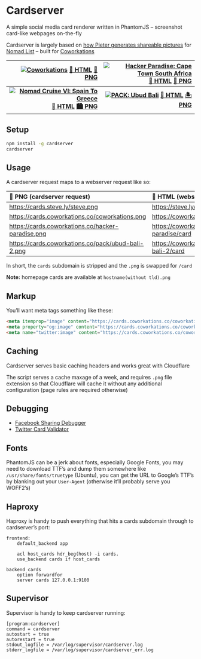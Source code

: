 Cardserver
==========

A simple social media card renderer written in PhantomJS – screenshot card-like webpages on-the-fly

Cardserver is largely based on [how Pieter generates shareable pictures](https://levels.io/phantomjs-social-media-share-pictures) for [Nomad List](https://nomadlist.com) – built for [Coworkations](https://coworkations.co)

| [![Coworkations](https://cards.coworkations.co/coworkations.png)](https://cards.coworkations.co/coworkations.png) [📄 HTML](https://coworkations.co/card) [🌇 PNG](https://cards.coworkations.co/coworkations.png) | [![Hacker Paradise: Cape Town South Africa](https://cards.coworkations.co/hacker-paradise/cape-town-south-africa.png)](https://cards.coworkations.co/hacker-paradise/cape-town-south-africa.png) [📄 HTML](https://coworkations.co/hacker-paradise/cape-town-south-africa/card) [🌄 PNG](https://cards.coworkations.co/hacker-paradise/cape-town-south-africa.png) |
| --: | --: |
| **[![Nomad Cruise VI: Spain To Greece](https://cards.coworkations.co/nomad-cruise/nomad-cruise-vi-spain-to-greece.png)](https://cards.coworkations.co/nomad-cruise/nomad-cruise-vi-spain-to-greece.png) [📄 HTML](https://coworkations.co/nomad-cruise/nomad-cruise-vi-spain-to-greece/card) [🏙 PNG](https://cards.coworkations.co/nomad-cruise/nomad-cruise-vi-spain-to-greece.png)** | **[![PACK: Ubud Bali](https://cards.coworkations.co/pack/ubud-bali-2.png)](https://cards.coworkations.co/pack/ubud-bali-2.png) [📄 HTML](https://coworkations.co/pack/ubud-bali-2/card) [🏝 PNG](https://cards.coworkations.co/pack/ubud-bali-2.png)** |


Setup
-----

```sh
npm install -g cardserver
cardserver
```


Usage
-----

A cardserver request maps to a webserver request like so:

| 🌇 PNG (cardserver request)                        | 📄 HTML (webserver request)                   |
| :------------------------------------------------- | :-------------------------------------------- |
| https://cards.steve.ly/steve.png                   | https://steve.ly/card                         |
| https://cards.coworkations.co/coworkations.png     | https://coworkations.co/card                  |
| https://cards.coworkations.co/hacker-paradise.png  | https://coworkations.co/hacker-paradise/card  |
| https://cards.coworkations.co/pack/ubud-bali-2.png | https://coworkations.co/pack/ubud-bali-2/card |

In short, the `cards` subdomain is stripped and the `.png` is swapped for `/card`

**Note:** homepage cards are available at `hostname(without tld).png`


Markup
------

You’ll want meta tags something like these:

```html
<meta itemprop="image" content="https://cards.coworkations.co/coworkations.png">
<meta property="og:image" content="https://cards.coworkations.co/coworkations.png">
<meta name="twitter:image" content="https://cards.coworkations.co/coworkations.png">
```


Caching
-------

Cardserver serves basic caching headers and works great with Cloudflare

The script serves a cache maxage of a week, and requires `.png` file extension so that Cloudflare will cache it without any additional configuration (page rules are required otherwise)


Debugging
---------

- [Facebook Sharing Debugger](https://developers.facebook.com/tools/debug)
- [Twitter Card Validator](https://cards-dev.twitter.com/validator)


Fonts
-----

PhantomJS can be a jerk about fonts, especially Google Fonts, you may need to download TTF’s and dump them somewhere like `/usr/share/fonts/truetype` (Ubuntu), you can get the URL to Google’s TTF’s by blanking out your `User-Agent` (otherwise it’ll probably serve you WOFF2’s)


Haproxy
-------

Haproxy is handy to push everything that hits a cards subdomain through to cardserver’s port:

```
frontend:
    default_backend app

    acl host_cards hdr_beg(host) -i cards.
    use_backend cards if host_cards

backend cards
    option forwardfor
    server cards 127.0.0.1:9100
```


Supervisor
----------

Supervisor is handy to keep cardserver running:

```
[program:cardserver]
command = cardserver
autostart = true
autorestart = true
stdout_logfile = /var/log/supervisor/cardserver.log
stderr_logfile = /var/log/supervisor/cardserver_err.log
```
